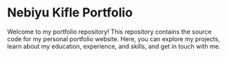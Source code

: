

# Nebiyu Kifle Portfolio

<p>Welcome to my portfolio repository! This repository contains the source code for my personal portfolio website. Here, you can explore my projects, learn about my education, experience, and skills, and get in touch with me.</p>

<p></p>

<p></p>